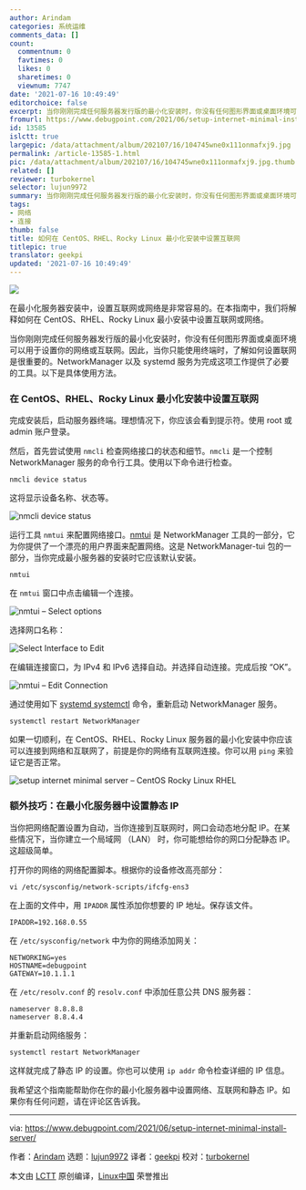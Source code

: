 ```yaml
---
author: Arindam
categories: 系统运维
comments_data: []
count:
  commentnum: 0
  favtimes: 0
  likes: 0
  sharetimes: 0
  viewnum: 7747
date: '2021-07-16 10:49:49'
editorchoice: false
excerpt: 当你刚刚完成任何服务器发行版的最小化安装时，你没有任何图形界面或桌面环境可以用于设置你的网络或互联网。
fromurl: https://www.debugpoint.com/2021/06/setup-internet-minimal-install-server/
id: 13585
islctt: true
largepic: /data/attachment/album/202107/16/104745wne0x111onmafxj9.jpg
permalink: /article-13585-1.html
pic: /data/attachment/album/202107/16/104745wne0x111onmafxj9.jpg.thumb.jpg
related: []
reviewer: turbokernel
selector: lujun9972
summary: 当你刚刚完成任何服务器发行版的最小化安装时，你没有任何图形界面或桌面环境可以用于设置你的网络或互联网。
tags:
- 网络
- 连接
thumb: false
title: 如何在 CentOS、RHEL、Rocky Linux 最小化安装中设置互联网
titlepic: true
translator: geekpi
updated: '2021-07-16 10:49:49'
---
```


![](/data/attachment/album/202107/16/104745wne0x111onmafxj9.jpg)


在最小化服务器安装中，设置互联网或网络是非常容易的。在本指南中，我们将解释如何在 CentOS、RHEL、Rocky Linux 最小安装中设置互联网或网络。


当你刚刚完成任何服务器发行版的最小化安装时，你没有任何图形界面或桌面环境可以用于设置你的网络或互联网。因此，当你只能使用终端时，了解如何设置联网是很重要的。NetworkManager 以及 systemd 服务为完成这项工作提供了必要的工具。以下是具体使用方法。


### 在 CentOS、RHEL、Rocky Linux 最小化安装中设置互联网


完成安装后，启动服务器终端。理想情况下，你应该会看到提示符。使用 root 或 admin 账户登录。


然后，首先尝试使用 `nmcli` 检查网络接口的状态和细节。`nmcli` 是一个控制 NetworkManager 服务的命令行工具。使用以下命令进行检查。



```
nmcli device status

```

这将显示设备名称、状态等。


![nmcli device status](/data/attachment/album/202107/16/104950l888nmb4p8gj3pzm.jpg)


运行工具 `nmtui` 来配置网络接口。[nmtui](https://access.redhat.com/documentation/en-us/red_hat_enterprise_linux/7/html/networking_guide/sec-configuring_ip_networking_with_nmtui) 是 NetworkManager 工具的一部分，它为你提供了一个漂亮的用户界面来配置网络。这是 NetworkManager-tui 包的一部分，当你完成最小服务器的安装时它应该默认安装。



```
nmtui

```

在 `nmtui` 窗口中点击编辑一个连接。


![nmtui – Select options](/data/attachment/album/202107/16/104950osiz43z69v69sj4z.jpg)


选择网口名称：


![Select Interface to Edit](/data/attachment/album/202107/16/104950sqzxt55yymmhh2hy.jpg)


在编辑连接窗口，为 IPv4 和 IPv6 选择自动。并选择自动连接。完成后按 “OK”。


![nmtui – Edit Connection](/data/attachment/album/202107/16/104951uabf7oac4fz724bw.jpg)


通过使用如下 [systemd systemctl](https://www.debugpoint.com/2020/12/systemd-systemctl-service/) 命令，重新启动 NetworkManager 服务。



```
systemctl restart NetworkManager

```

如果一切顺利，在 CentOS、RHEL、Rocky Linux 服务器的最小化安装中你应该可以连接到网络和互联网了，前提是你的网络有互联网连接。你可以用 `ping` 来验证它是否正常。


![setup internet minimal server – CentOS Rocky Linux RHEL](/data/attachment/album/202107/16/104951qpwsnlwhvspxtaxv.jpg)


### 额外技巧：在最小化服务器中设置静态 IP


当你把网络配置设置为自动，当你连接到互联网时，网口会动态地分配 IP。在某些情况下，当你建立一个局域网 （LAN） 时，你可能想给你的网口分配静态 IP。这超级简单。


打开你的网络的网络配置脚本。根据你的设备修改高亮部分：



```
vi /etc/sysconfig/network-scripts/ifcfg-ens3

```

在上面的文件中，用 `IPADDR` 属性添加你想要的 IP 地址。保存该文件。



```
IPADDR=192.168.0.55

```

在 `/etc/sysconfig/network` 中为你的网络添加网关：



```
NETWORKING=yes
HOSTNAME=debugpoint
GATEWAY=10.1.1.1

```

在 `/etc/resolv.conf` 的 `resolv.conf` 中添加任意公共 DNS 服务器：



```
nameserver 8.8.8.8
nameserver 8.8.4.4

```

并重新启动网络服务：



```
systemctl restart NetworkManager

```

这样就完成了静态 IP 的设置。你也可以使用 `ip addr` 命令检查详细的 IP 信息。


我希望这个指南能帮助你在你的最小化服务器中设置网络、互联网和静态 IP。如果你有任何问题，请在评论区告诉我。




---


via: <https://www.debugpoint.com/2021/06/setup-internet-minimal-install-server/>


作者：[Arindam](https://www.debugpoint.com/author/admin1/) 选题：[lujun9972](https://github.com/lujun9972) 译者：[geekpi](https://github.com/geekpi) 校对：[turbokernel](https://github.com/turbokernel)


本文由 [LCTT](https://github.com/LCTT/TranslateProject) 原创编译，[Linux中国](https://linux.cn/) 荣誉推出